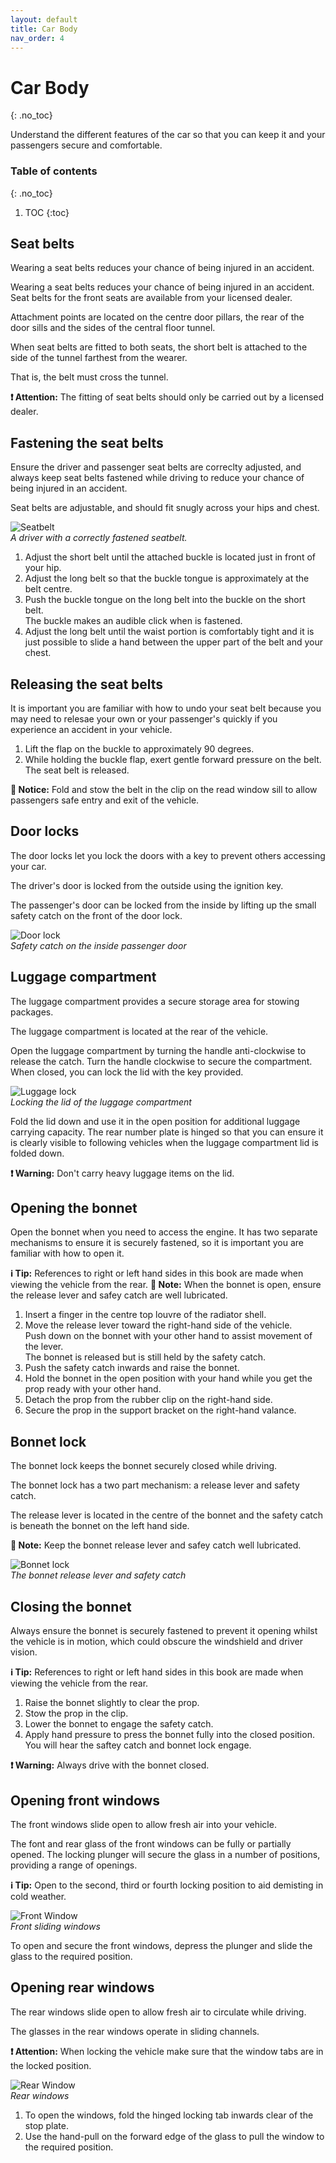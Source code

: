 ```yaml
---
layout: default
title: Car Body
nav_order: 4
---
```


# Car Body
{: .no_toc}

Understand the different features of the car so that you can keep it and your passengers secure and comfortable.

### Table of contents
{: .no_toc}

1. TOC
{:toc}

## Seat belts

Wearing a seat belts reduces your chance of being injured in an accident.

Wearing a seat belts reduces your chance of being injured in an accident. Seat belts for the front seats are available from your licensed dealer.

Attachment points are located on the centre door pillars, the rear of the door sills and the sides of the central floor tunnel.

When seat belts are fitted to both seats, the short belt is attached to the side of the tunnel farthest from the wearer.

That is, the belt must cross the tunnel.

**❗️ Attention:** The fitting of seat belts should only be carried out by a licensed dealer.

## Fastening the seat belts

Ensure the driver and passenger seat belts are correclty adjusted, and always keep seat belts fastened while driving to reduce your chance of being injured in an accident.

Seat belts are adjustable, and should fit snugly across your hips and chest.

![Seatbelt](/assets/images/Seatbelt.png)  
*A driver with a correctly fastened seatbelt.*

1. Adjust the short belt until the attached buckle is located just in front of your hip.
2. Adjust the long belt so that the buckle tongue is approximately at the belt centre.
3. Push the buckle tongue on the long belt into the buckle on the short belt.  
The buckle makes an audible click when is fastened.
4. Adjust the long belt until the waist portion is comfortably tight and it is just possible to slide a hand between the upper part of the belt and your chest.

## Releasing the seat belts

It is important you are familiar with how to undo your seat belt because you may need to relesae your own or your passenger's quickly if you experience an accident in your vehicle.

1. Lift the flap on the buckle to approximately 90 degrees.
2. While holding the buckle flap, exert gentle forward pressure on the belt.  
The seat belt is released.

**🔎 Notice:** Fold and stow the belt in the clip on the read window sill to allow passengers safe entry and exit of the vehicle.

## Door locks

The door locks let you lock the doors with a key to prevent others accessing your car.

The driver's door is locked from the outside using the ignition key.

The passenger's door can be locked from the inside by lifting up the small safety catch on the front of the door lock.

![Door lock](/assets/images/DoorLock.png)  
*Safety catch on the inside passenger door*

## Luggage compartment

The luggage compartment provides a secure storage area for stowing packages.

The luggage compartment is located at the rear of the vehicle.

Open the luggage compartment by turning the handle anti-clockwise to release the catch. Turn the handle clockwise to secure the compartment. When closed, you can lock the lid with the key provided.

![Luggage lock](/assets/images/LuggageLock.png)  
*Locking the lid of the luggage compartment*

Fold the lid down and use it in the open position for additional luggage carrying capacity. The rear number plate is hinged so that you can ensure it is clearly visible to following vehicles when the luggage compartment lid is folded down.

**❗️ Warning:** Don't carry heavy luggage items on the lid.

## Opening the bonnet

Open the bonnet when you need to access the engine. It has two separate mechanisms to ensure it is securely fastened, so it is important you are familiar with how to open it.

**ℹ️ Tip:** References to right or left hand sides in this book are made when viewing the vehicle from the rear.
**📝 Note:** When the bonnet is open, ensure the release lever and safey catch are well lubricated.

1. Insert a finger in the centre top louvre of the radiator shell.
2. Move the release lever toward the right-hand side of the vehicle.  
Push down on the bonnet with your other hand to assist movement of the lever.  
The bonnet is released but is still held by the safety catch.
3. Push the safety catch inwards and raise the bonnet.
4. Hold the bonnet in the open position with your hand while you get the prop ready with your other hand.
5. Detach the prop from the rubber clip on the right-hand side.
6. Secure the prop in the support bracket on the right-hand valance.

## Bonnet lock

The bonnet lock keeps the bonnet securely closed while driving.

The bonnet lock has a two part mechanism: a release lever and safety catch.

The release lever is located in the centre of the bonnet and the safety catch is beneath the bonnet on the left hand side.

**📝 Note:** Keep the bonnet release lever and safey catch well lubricated.

![Bonnet lock](/assets/images/BonnetLock.png)  
*The bonnet release lever and safety catch*

## Closing the bonnet

Always ensure the bonnet is securely fastened to prevent it opening whilst the vehicle is in motion, which could obscure the windshield and driver vision.

**ℹ️ Tip:** References to right or left hand sides in this book are made when viewing the vehicle from the rear.

1. Raise the bonnet slightly to clear the prop.
2. Stow the prop in the clip.
3. Lower the bonnet to engage the safety catch.
4. Apply hand pressure to press the bonnet fully into the closed position.  
You will hear the saftey catch and bonnet lock engage.

**❗️ Warning:** Always drive with the bonnet closed.

## Opening front windows

The front windows slide open to allow fresh air into your vehicle.

The font and rear glass of the front windows can be fully or partially opened. The locking plunger will secure the
glass in a number of positions, providing a range of openings.

**ℹ️ Tip:** Open to the second, third or fourth locking position to aid demisting in cold weather.

![Front Window](/assets/images/FrontWindow.png)  
*Front sliding windows*

To open and secure the front windows, depress the plunger and slide the glass to the required position.

## Opening rear windows

The rear windows slide open to allow fresh air to circulate while driving.

The glasses in the rear windows operate in sliding channels.

**❗️ Attention:** When locking the vehicle make sure that the window tabs are in the locked position.

![Rear Window](/assets/images/RearWindow.png)  
*Rear windows*

1. To open the windows, fold the hinged locking tab inwards clear of the stop plate.
2. Use the hand-pull on the forward edge of the glass to pull the window to the required position.
